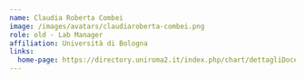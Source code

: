```yaml
---
name: Claudia Roberta Combei
image: /images/avatars/claudiaroberta-combei.png
role: old - Lab Manager
affiliation: Università di Bologna
links:
  home-page: https://directory.uniroma2.it/index.php/chart/dettagliDocente/23409
---
```


